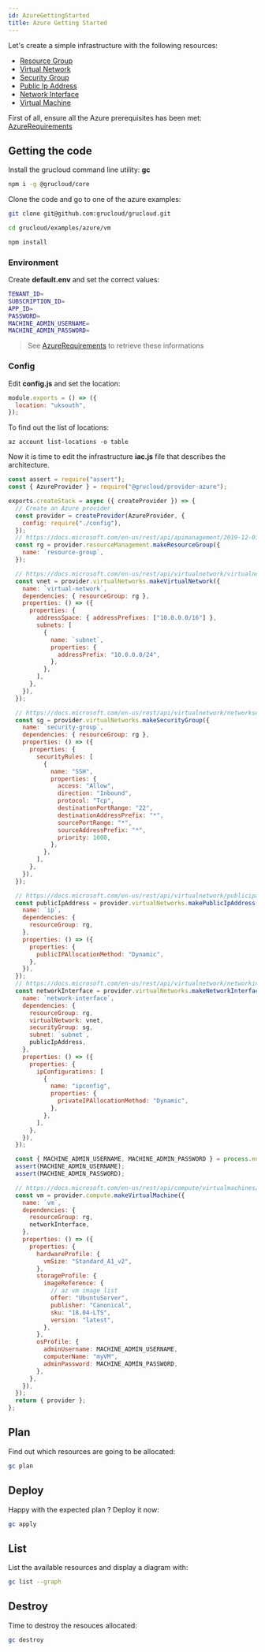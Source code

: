 ```yaml
---
id: AzureGettingStarted
title: Azure Getting Started
---
```


Let's create a simple infrastructure with the following resources:

- [Resource Group](./resources/ResourceGroup)
- [Virtual Network](./resources/VirtualNetwork)
- [Security Group](./resources/SecurityGroup)
- [Public Ip Address](./resources/PublicIpAddress)
- [Network Interface](./resources/NetworkInterface)
- [Virtual Machine](./resources/VirtualMachine)

First of all, ensure all the Azure prerequisites has been met: [AzureRequirements](./AzureRequirements.md)

## Getting the code

Install the grucloud command line utility: **gc**

```bash
npm i -g @grucloud/core
```

Clone the code and go to one of the azure examples:

```bash
git clone git@github.com:grucloud/grucloud.git
```

```bash
cd grucloud/examples/azure/vm
```

```bash
npm install
```

### Environment

Create **default.env** and set the correct values:

```sh
TENANT_ID=
SUBSCRIPTION_ID=
APP_ID=
PASSWORD=
MACHINE_ADMIN_USERNAME=
MACHINE_ADMIN_PASSWORD=
```

> See [AzureRequirements](./AzureRequirements.md) to retrieve these informations

### Config

Edit **config.js** and set the location:

```js
module.exports = () => ({
  location: "uksouth",
});
```

To find out the list of locations:

```
az account list-locations -o table
```

Now it is time to edit the infrastructure **iac.js** file that describes the architecture.

```js
const assert = require("assert");
const { AzureProvider } = require("@grucloud/provider-azure");

exports.createStack = async ({ createProvider }) => {
  // Create an Azure provider
  const provider = createProvider(AzureProvider, {
    config: require("./config"),
  });
  // https://docs.microsoft.com/en-us/rest/api/apimanagement/2019-12-01/apimanagementservice/createorupdate
  const rg = provider.resourceManagement.makeResourceGroup({
    name: `resource-group`,
  });

  // https://docs.microsoft.com/en-us/rest/api/virtualnetwork/virtualnetworks/createorupdate#request-body
  const vnet = provider.virtualNetworks.makeVirtualNetwork({
    name: `virtual-network`,
    dependencies: { resourceGroup: rg },
    properties: () => ({
      properties: {
        addressSpace: { addressPrefixes: ["10.0.0.0/16"] },
        subnets: [
          {
            name: `subnet`,
            properties: {
              addressPrefix: "10.0.0.0/24",
            },
          },
        ],
      },
    }),
  });

  // https://docs.microsoft.com/en-us/rest/api/virtualnetwork/networksecuritygroups/createorupdate#request-body
  const sg = provider.virtualNetworks.makeSecurityGroup({
    name: `security-group`,
    dependencies: { resourceGroup: rg },
    properties: () => ({
      properties: {
        securityRules: [
          {
            name: "SSH",
            properties: {
              access: "Allow",
              direction: "Inbound",
              protocol: "Tcp",
              destinationPortRange: "22",
              destinationAddressPrefix: "*",
              sourcePortRange: "*",
              sourceAddressPrefix: "*",
              priority: 1000,
            },
          },
        ],
      },
    }),
  });

  // https://docs.microsoft.com/en-us/rest/api/virtualnetwork/publicipaddresses/createorupdate#request-body
  const publicIpAddress = provider.virtualNetworks.makePublicIpAddress({
    name: `ip`,
    dependencies: {
      resourceGroup: rg,
    },
    properties: () => ({
      properties: {
        publicIPAllocationMethod: "Dynamic",
      },
    }),
  });
  // https://docs.microsoft.com/en-us/rest/api/virtualnetwork/networkinterfaces/createorupdate#request-body
  const networkInterface = provider.virtualNetworks.makeNetworkInterface({
    name: `network-interface`,
    dependencies: {
      resourceGroup: rg,
      virtualNetwork: vnet,
      securityGroup: sg,
      subnet: `subnet`,
      publicIpAddress,
    },
    properties: () => ({
      properties: {
        ipConfigurations: [
          {
            name: "ipconfig",
            properties: {
              privateIPAllocationMethod: "Dynamic",
            },
          },
        ],
      },
    }),
  });

  const { MACHINE_ADMIN_USERNAME, MACHINE_ADMIN_PASSWORD } = process.env;
  assert(MACHINE_ADMIN_USERNAME);
  assert(MACHINE_ADMIN_PASSWORD);

  // https://docs.microsoft.com/en-us/rest/api/compute/virtualmachines/createorupdate
  const vm = provider.compute.makeVirtualMachine({
    name: `vm`,
    dependencies: {
      resourceGroup: rg,
      networkInterface,
    },
    properties: () => ({
      properties: {
        hardwareProfile: {
          vmSize: "Standard_A1_v2",
        },
        storageProfile: {
          imageReference: {
            // az vm image list
            offer: "UbuntuServer",
            publisher: "Canonical",
            sku: "18.04-LTS",
            version: "latest",
          },
        },
        osProfile: {
          adminUsername: MACHINE_ADMIN_USERNAME,
          computerName: "myVM",
          adminPassword: MACHINE_ADMIN_PASSWORD,
        },
      },
    }),
  });
  return { provider };
};
```

## Plan

Find out which resources are going to be allocated:

```sh
gc plan
```

## Deploy

Happy with the expected plan ? Deploy it now:

```sh
gc apply
```

## List

List the available resources and display a diagram with:

```sh
gc list --graph
```

## Destroy

Time to destroy the resouces allocated:

```sh
gc destroy
```
